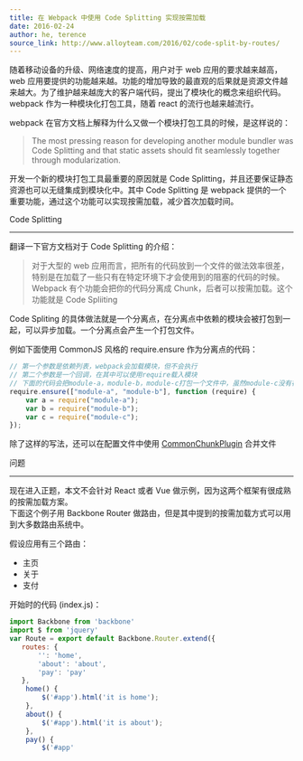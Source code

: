 ```yaml
---
title: 在 Webpack 中使用 Code Splitting 实现按需加载
date: 2016-02-24
author: he, terence
source_link: http://www.alloyteam.com/2016/02/code-split-by-routes/
---
```


<!-- {% raw %} - for jekyll -->

随着移动设备的升级、网络速度的提高，用户对于 web 应用的要求越来越高，web 应用要提供的功能越来越。功能的增加导致的最直观的后果就是资源文件越来越大。为了维护越来越庞大的客户端代码，提出了模块化的概念来组织代码。webpack 作为一种模块化打包工具，随着 react 的流行也越来越流行。

webpack 在官方文档上解释为什么又做一个模块打包工具的时候，是这样说的：

> The most pressing reason for developing another module bundler was Code Splitting and that static assets should fit seamlessly together through modularization.

开发一个新的模块打包工具最重要的原因就是 Code Splitting，并且还要保证静态资源也可以无缝集成到模块化中。其中 Code Splitting 是 webpack 提供的一个重要功能，通过这个功能可以实现按需加载，减少首次加载时间。

Code Splitting  

* * *

翻译一下官方文档对于 Code Splitting 的介绍：

> 对于大型的 web 应用而言，把所有的代码放到一个文件的做法效率很差，特别是在加载了一些只有在特定环境下才会使用到的阻塞的代码的时候。Webpack 有个功能会把你的代码分离成 Chunk，后者可以按需加载。这个功能就是 Code Spliiting

Code Spliting 的具体做法就是一个分离点，在分离点中依赖的模块会被打包到一起，可以异步加载。一个分离点会产生一个打包文件。 

例如下面使用 CommonJS 风格的 require.ensure 作为分离点的代码：

```javascript
// 第一个参数是依赖列表，webpack会加载模块，但不会执行
// 第二个参数是一个回调，在其中可以使用require载入模块
// 下面的代码会把module-a，module-b，module-c打包一个文件中，虽然module-c没有在依赖列表里，但是在回调里调用了，一样会被打包进来
require.ensure(["module-a", "module-b"], function (require) {
    var a = require("module-a");
    var b = require("module-b");
    var c = require("module-c");
});
```

除了这样的写法，还可以在配置文件中使用 [CommonChunkPlugin](http://webpack.github.io/docs/code-splitting.html#split-app-and-vendor-code) 合并文件

问题  

* * *

现在进入正题，本文不会针对 React 或者 Vue 做示例，因为这两个框架有很成熟的按需加载方案。   
下面这个例子用 Backbone Router 做路由，但是其中提到的按需加载方式可以用到大多数路由系统中。 

假设应用有三个路由：

-   主页
-   关于
-   支付

开始时的代码 (index.js)：

```javascript
import Backbone from 'backbone'
import $ from 'jquery'
var Route = export default Backbone.Router.extend({
   routes: {
       '': 'home',
       'about': 'about',
       'pay': 'pay'
   },
    home() {
        $('#app').html('it is home');
    },
    about() {
        $('#app').html('it is about');
    },
    pay() {
        $('#app'
```


<!-- {% endraw %} - for jekyll -->